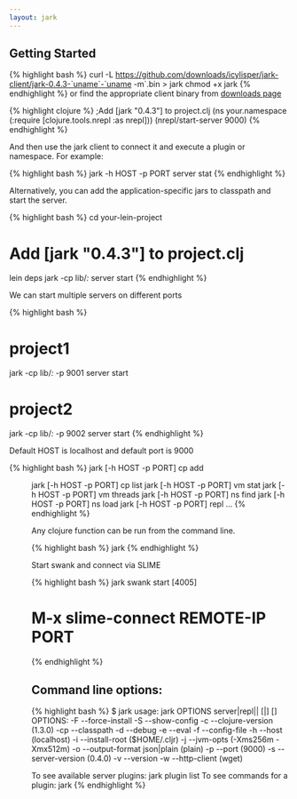 ```yaml
---
layout: jark
---
```


## Getting Started

{% highlight bash %}
curl -L https://github.com/downloads/icylisper/jark-client/jark-0.4.3-`uname`-`uname -m`.bin > jark
chmod +x jark
{% endhighlight %}
or find the appropriate client binary from [downloads page](/jark/download.html)
   
{% highlight clojure %}
;Add [jark "0.4.3"] to project.clj 
(ns your.namespace
  (:require [clojure.tools.nrepl :as nrepl]))
(nrepl/start-server 9000)
{% endhighlight %}

And then use the jark client to connect it and execute a plugin or namespace. For example:

{% highlight bash %}
jark -h HOST -p PORT server stat
{% endhighlight %}

Alternatively, you can add the application-specific jars to classpath and start the server.

{% highlight bash %}
cd your-lein-project
# Add [jark "0.4.3"] to project.clj 
lein deps
jark -cp lib/*:* server start
{% endhighlight %}

We can start multiple servers on different ports

{% highlight bash %}
# project1
jark -cp lib/*:* -p 9001 server start 
# project2
jark -cp lib/*:* -p 9002 server start 
{% endhighlight %}

Default HOST is localhost and default port is 9000

{% highlight bash %}
jark [-h HOST -p PORT] cp add <DIR or JAR>
jark [-h HOST -p PORT] cp list
jark [-h HOST -p PORT] vm stat
jark [-h HOST -p PORT] vm threads
jark [-h HOST -p PORT] ns find <PATTERN>
jark [-h HOST -p PORT] ns load <CLJ-FILE>
jark [-h HOST -p PORT] repl
...
{% endhighlight %}

Any clojure function can be run from the command line. 

{% highlight bash %}
jark <NAMESPACE> <FUNCTION> <ARGS>
{% endhighlight %}

Start swank and connect via SLIME

{% highlight bash %}
jark swank start [4005]
# M-x slime-connect REMOTE-IP PORT
{% endhighlight %}


## Command line options:

{% highlight bash %}
$ jark
usage: jark OPTIONS server|repl|<plugin>|<namespace> [<command>|<function>] [<args>]
OPTIONS:
       -F  --force-install
       -S  --show-config
       -c  --clojure-version (1.3.0)
      -cp  --classpath
       -d  --debug
       -e  --eval
       -f  --config-file
       -h  --host (localhost)
       -i  --install-root ($HOME/.cljr)
       -j  --jvm-opts (-Xms256m -Xmx512m)
       -o  --output-format json|plain (plain)
       -p  --port (9000)
       -s  --server-version (0.4.0)
       -v  --version
       -w  --http-client (wget)

To see available server plugins:
       jark plugin list
To see commands for a plugin:
       jark <plugin>
{% endhighlight %}
